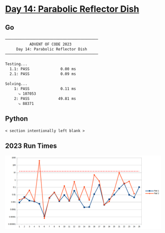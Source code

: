 # [Day 14: Parabolic Reflector Dish](https://adventofcode.com/2023/day/14)

<!-- These are helper text to make formatting the yearly readme consistent and easier...

[Day 14: Parabolic Reflector Dish][rm14]
[Go][go14]
[Python][py14]

[rm14]: 14-parabolicReflectorDish/README.md
[go14]: 14-parabolicReflectorDish/go
[py14]: 14-parabolicReflectorDish/py

-->

## Go

```text
──────────────────────────────────────────
           ADVENT OF CODE 2023
     Day 14: Parabolic Reflector Dish
──────────────────────────────────────────

Testing...
  1.1: PASS              0.00 ms
  2.1: PASS              0.09 ms

Solving...
    1: PASS              0.11 ms
      ⤷ 107053
    2: PASS             49.81 ms
      ⤷ 88371
```

## Python

```text
< section intentionally left blank >
```

## 2023 Run Times

![2023 exercise run-time graphs](../run-times.png)
